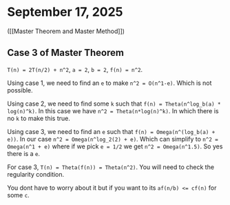 # September 17, 2025
([[Master Theorem and Master Method]])

## Case 3 of Master Theorem
`T(n) = 2T(n/2) + n^2`, `a = 2`, `b = 2`, `f(n) = n^2`.

Using case 1, we need to find an `e` to make `n^2 = O(n^1-e)`. Which is not possible.

Using case 2, we need to find some `k` such that `f(n) = Theta(n^log_b(a) * log(n)^k)`. In this case we have `n^2 = Theta(n*log(n)^k)`. In which there is no `k` to make this true.

Using case 3, we need to find an `e` such that `f(n) = Omega(n^(log_b(a) + e))`. In our case `n^2 = Omega(n^log_2(2) + e)`. Which can simplify to `n^2 = Omega(n^1 + e)` where if we pick `e = 1/2` we get `n^2 = Omega(n^1.5)`. So yes there is a `e`.

For case 3, `T(n) = Theta(f(n)) = Theta(n^2)`. You will need to check the regularity condition.

You dont have to worry about it but if you want to its `af(n/b) <= cf(n)` for some `c`.

